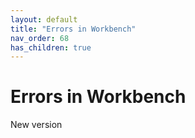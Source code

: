 ```yaml
---
layout: default
title: "Errors in Workbench"
nav_order: 68
has_children: true
---
```

# Errors in Workbench

New version
  
